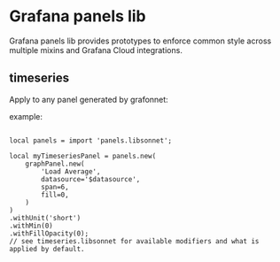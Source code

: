 # Grafana panels lib

Grafana panels lib provides prototypes to enforce common style across multiple mixins and Grafana Cloud integrations. 

## timeseries

Apply to any panel generated by grafonnet:

example:

```jsonnet

local panels = import 'panels.libsonnet';

local myTimeseriesPanel = panels.new(
    graphPanel.new(
        'Load Average',
        datasource='$datasource',
        span=6,
        fill=0,
    )
)
.withUnit('short')
.withMin(0)
.withFillOpacity(0);
// see timeseries.libsonnet for available modifiers and what is applied by default.

```
